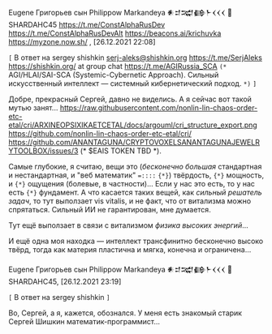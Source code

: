 Eugene Григорьев сын Philippow Markandeya 𒀭𒄑𒉋𒂵𒈨𒌋𒌋𒌋 🐡 SHARDAHC45 https://t.me/ConstAlphaRusDev https://t.me/ConstAlphaRusDevAlt https://beacons.ai/krichuvka https://myzone.now.sh/ , [26.12.2021 22:08]

`[` В ответ на sergey shishkin serj-aleks@shishkin.org https://t.me/SerjAleks https://shishkin.org/ at group chat https://t.me/AGIRussia_SCA `(*` AGI/HLAI/SAI-SCA (Systemic-Cybernetic Approach). Сильный искусственный интеллект — системный кибернетический подход. `*)` `]`

Добре, прекрасный Сергей, давно не виделись. А я сейчас вот такой мутью занят... https://raw.githubusercontent.com/nonlin-lin-chaos-order-etc-etal/cri/ARXINEOPSIXIKAETCETAL/docs/argouml/cri_structure_export.png https://github.com/nonlin-lin-chaos-order-etc-etal/cri/ https://github.com/ANANTAGUNA/CRYPTOVOXELSANANTAGUNAJEWELRYTOOLBOX/issues/3 (* 
$EAIS TOKEN TBD *).

Самые глубокие, я считаю, вещи это (<em>бесконечно большая</em> стандартная и нестандартная, и "веб математик" `=::::` `{*}`) твёрдость, `{*}` мощность, и `{*}` ощущения (болевые, в частности)... Если у нас это есть, то у нас есть `{*}` фундамент. А что касается таких вещей, как <em>сильный решатель задач</em>, то тут выползает vis vitalis, и не факт, что от витализма можно спрятаться. Сильный ИИ не гарантирован, мне думается.

Тут ещё выползает в связи с витализмом <em>физика высоких энергий</em>...

И ещё одна моя находка — интеллект трансфинитно бесконечно высоко твёрд, тогда как материя пластична и мягка, конечна и ограничена...

Eugene Григорьев сын Philippow Markandeya 𒀭𒄑𒉋𒂵𒈨𒌋𒌋𒌋 🐡 SHARDAHC45, [26.12.2021 23:19]

`[` В ответ на sergey shishkin `]`

Во, Сергей, а я, кажется, обознался. У меня есть знакомый старик Сергей Шишкин математик-программист...
